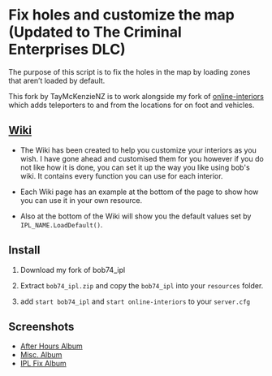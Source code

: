 # Fix holes and customize the map (Updated to The Criminal Enterprises DLC)

The purpose of this script is to fix the holes in the map by loading zones that aren’t loaded by default.

This fork by TayMcKenzieNZ is to work alongside my fork of [online-interiors](https://github.com/TayMcKenzieNZ/online-interiors) which adds teleporters to and from the locations for on foot and vehicles.

## [Wiki](https://github.com/Bob74/bob74_ipl/wiki)
- The Wiki has been created to help you customize your interiors as you wish. I have gone ahead and customised them for you however if you do not like how it is done, you can set it up the way you like using bob's wiki. It contains every function you can use for each interior.

- Each Wiki page has an example at the bottom of the page to show how you can use it in your own resource.

- Also at the bottom of the Wiki will show you the default values set by `IPL_NAME.LoadDefault()`.

## Install
1. Download my fork of bob74_ipl
2. Extract `bob74_ipl.zip` and copy the `bob74_ipl` into your `resources` folder.

3. add `start bob74_ipl` and `start online-interiors` to your `server.cfg`

## Screenshots
- [After Hours Album](https://imgur.com/a/Qg96l0D)
- [Misc. Album](https://imgur.com/a/cs9Ip4d)
- [IPL Fix Album](https://imgur.com/a/1Sfl4)
